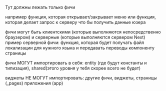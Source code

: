 Тут должны лежать только фичи

например функция, которая открывает/закрывает меню
или функция, которая делает запрос к серверу что бы получить данные юзера

фичи могут быть клиентскими (которые выполняются непосредственно браузером)
и серверные (которые выполняются сервером Next)
пример серверной фичи: функция, которая будет получать файл локализации для нужного языка и передавать переводы компоненту страницы


фичи МОГУТ импортировать в себя: 
  entity (где будут константы и типизация), 
  shared(этого уровня у тебя скорее всего не будет)

виджеты НЕ МОГУТ импортировать:
  другие фичи,
  виджеты,
  страницы (_pages)
  приложения (app)